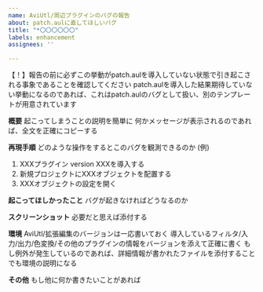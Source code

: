 ```yaml
---
name: AviUtl/周辺プラグインのバグの報告
about: patch.aulに直してほしいバグ
title: "*〇〇〇〇〇〇"
labels: enhancement
assignees: ''

---
```


【！】報告の前に必ずこの挙動がpatch.aulを導入していない状態で引き起こされる事象であることを確認してください
patch.aulを導入した結果期待していない挙動になるのであれば、これはpatch.aulのバグとして扱い、別のテンプレートが用意されています

**概要**
起こってしまうことの説明を簡単に
何かメッセージが表示されるのであれば、全文を正確にコピーする

**再現手順**
どのような操作をするとこのバグを観測できるのか
(例)
1. XXXプラグイン version XXXを導入する
2. 新規プロジェクトにXXXオブジェクトを配置する
3. XXXオブジェクトの設定を開く

**起こってほしかったこと**
バグが起きなければどうなるのか

**スクリーンショット**
必要だと思えば添付する

**環境**
AviUtl/拡張編集のバージョンは一応書いておく
導入しているフィルタ/入力/出力/色変換/その他のプラグインの情報をバージョンを添えて正確に書く
もし例外が発生しているのであれば、詳細情報が書かれたファイルを添付することでも環境の説明になる

**その他**
もし他に何か書きたいことがあれば
